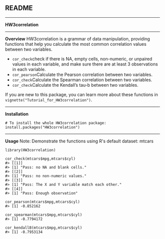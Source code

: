## README
***

**HW3correlation** 
***

**Overview**
HW3correlation is a grammar of data manipulation, providing functions that help you calculate the most common correlation values between two variables.

 * `cor_check`check if there is NA, empty cells, non-numeric, or unpaired values in each variable, and make sure there are at least 3 observations in each variable.
 * `cor_pearson`Calculate the Pearson correlation between two variables.
 * `cor_check`Calculate the Spearman correlation between two variables.
 * `cor_check`Calculate the Kendall’s tau-b between two variables.
 
 If you are new to this package, you can learn more about these functions in `vignette("Tutorial_for_HW3correlation")`.
***
 
**Installation**
```
# To install the whole HW3correlation package:
install.packages("HW3correlation")
```
***
 
**Usage**
Note: Demonstrate the functions using R's default dataset: mtcars
```
library(HW3correlation)

cor_check(mtcars$mpg,mtcars$cyl)
#> [[1]]
#> [1] "Pass: no NA and blank cells."
#> [[2]]
#> [1] "Pass: no non-numeric values."
#> [[3]]
#> [1] "Pass: The X and Y variable match each other."
#> [[4]]
#> [1] "Pass: Enough observation"

cor_pearson(mtcars$mpg,mtcars$cyl)
#> [1] -0.852162

cor_spearman(mtcars$mpg,mtcars$cyl)
#> [1] -0.7794172

cor_kendallB(mtcars$mpg,mtcars$cyl)
#> [1] -0.7953134

```
 
 
 
 
 
